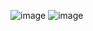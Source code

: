
![image](https://github.com/SarfarazQadir/Switchcase-in-C-/assets/144503703/493301cd-63fd-4384-a5e2-ab95117970df)
![image](https://github.com/SarfarazQadir/Switchcase-in-C-/assets/144503703/da965e79-b227-4e03-9c0b-1af478cd22d8)
